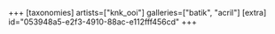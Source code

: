 +++
[taxonomies]
artists=["knk_ooi"]
galleries=["batik", "acril"]
[extra]
id="053948a5-e2f3-4910-88ac-e112fff456cd"
+++